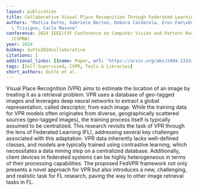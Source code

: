 ```yaml
---
layout: publication
title: Collaborative Visual Place Recognition Through Federated Learning
authors: "Mattia Dutto, Gabriele Berton, Debora Caldarola, Eros Fan\xEC, Gabriele\
  \ Trivigno, Carlo Masone"
conference: 2024 IEEE/CVF Conference on Computer Vision and Pattern Recognition Workshops
  (CVPRW)
year: 2024
bibkey: dutto2024collaborative
citations: 1
additional_links: [{name: Paper, url: 'https://arxiv.org/abs/2404.13324'}]
tags: [Self-Supervised, CVPR, Tools & Libraries]
short_authors: Dutto et al.
---
```

Visual Place Recognition (VPR) aims to estimate the location of an image by
treating it as a retrieval problem. VPR uses a database of geo-tagged images
and leverages deep neural networks to extract a global representation, called
descriptor, from each image. While the training data for VPR models often
originates from diverse, geographically scattered sources (geo-tagged images),
the training process itself is typically assumed to be centralized. This
research revisits the task of VPR through the lens of Federated Learning (FL),
addressing several key challenges associated with this adaptation. VPR data
inherently lacks well-defined classes, and models are typically trained using
contrastive learning, which necessitates a data mining step on a centralized
database. Additionally, client devices in federated systems can be highly
heterogeneous in terms of their processing capabilities. The proposed FedVPR
framework not only presents a novel approach for VPR but also introduces a new,
challenging, and realistic task for FL research, paving the way to other image
retrieval tasks in FL.